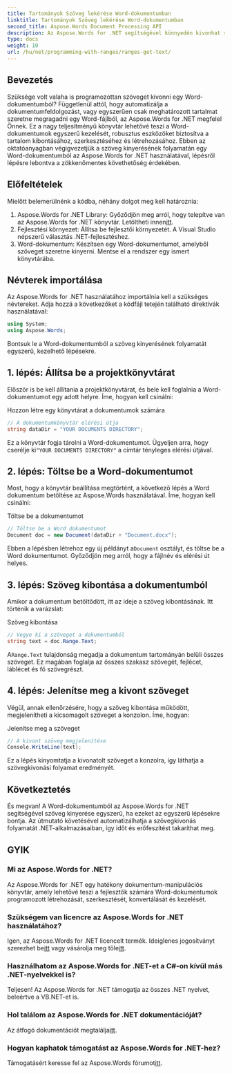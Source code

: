```yaml
---
title: Tartományok Szöveg lekérése Word-dokumentumban
linktitle: Tartományok Szöveg lekérése Word-dokumentumban
second_title: Aspose.Words Document Processing API
description: Az Aspose.Words for .NET segítségével könnyedén kivonhat szöveget Word-dokumentumokból. Kövesse részletes útmutatónkat a könnyű kezdéshez.
type: docs
weight: 10
url: /hu/net/programming-with-ranges/ranges-get-text/
---
```

## Bevezetés

Szüksége volt valaha is programozottan szöveget kivonni egy Word-dokumentumból? Függetlenül attól, hogy automatizálja a dokumentumfeldolgozást, vagy egyszerűen csak meghatározott tartalmat szeretne megragadni egy Word-fájlból, az Aspose.Words for .NET megfelel Önnek. Ez a nagy teljesítményű könyvtár lehetővé teszi a Word-dokumentumok egyszerű kezelését, robusztus eszközöket biztosítva a tartalom kibontásához, szerkesztéséhez és létrehozásához. Ebben az oktatóanyagban végigvezetjük a szöveg kinyerésének folyamatán egy Word-dokumentumból az Aspose.Words for .NET használatával, lépésről lépésre lebontva a zökkenőmentes követhetőség érdekében.

## Előfeltételek

Mielőtt belemerülnénk a kódba, néhány dolgot meg kell határoznia:

1.  Aspose.Words for .NET Library: Győződjön meg arról, hogy telepítve van az Aspose.Words for .NET könyvtár. Letöltheti innen[itt](https://releases.aspose.com/words/net/).
2. Fejlesztési környezet: Állítsa be fejlesztői környezetét. A Visual Studio népszerű választás .NET-fejlesztéshez.
3. Word-dokumentum: Készítsen egy Word-dokumentumot, amelyből szöveget szeretne kinyerni. Mentse el a rendszer egy ismert könyvtárába.

## Névterek importálása

Az Aspose.Words for .NET használatához importálnia kell a szükséges névtereket. Adja hozzá a következőket a kódfájl tetején található direktívák használatával:

```csharp
using System;
using Aspose.Words;
```

Bontsuk le a Word-dokumentumból a szöveg kinyerésének folyamatát egyszerű, kezelhető lépésekre.

## 1. lépés: Állítsa be a projektkönyvtárat

Először is be kell állítania a projektkönyvtárat, és bele kell foglalnia a Word-dokumentumot egy adott helyre. Íme, hogyan kell csinálni:

Hozzon létre egy könyvtárat a dokumentumok számára

```csharp
// A dokumentumkönyvtár elérési útja
string dataDir = "YOUR DOCUMENTS DIRECTORY";
```

 Ez a könyvtár fogja tárolni a Word-dokumentumot. Ügyeljen arra, hogy cserélje ki`"YOUR DOCUMENTS DIRECTORY"` a címtár tényleges elérési útjával.

## 2. lépés: Töltse be a Word-dokumentumot

Most, hogy a könyvtár beállítása megtörtént, a következő lépés a Word dokumentum betöltése az Aspose.Words használatával. Íme, hogyan kell csinálni:

Töltse be a dokumentumot

```csharp
// Töltse be a Word dokumentumot
Document doc = new Document(dataDir + "Document.docx");
```

 Ebben a lépésben létrehoz egy új példányt a`Document` osztályt, és töltse be a Word dokumentumot. Győződjön meg arról, hogy a fájlnév és elérési út helyes.

## 3. lépés: Szöveg kibontása a dokumentumból

Amikor a dokumentum betöltődött, itt az ideje a szöveg kibontásának. Itt történik a varázslat:

Szöveg kibontása

```csharp
// Vegye ki a szöveget a dokumentumból
string text = doc.Range.Text;
```

A`Range.Text` tulajdonság megadja a dokumentum tartományán belüli összes szöveget. Ez magában foglalja az összes szakasz szövegét, fejlécet, láblécet és fő szövegrészt.

## 4. lépés: Jelenítse meg a kivont szöveget

Végül, annak ellenőrzésére, hogy a szöveg kibontása működött, megjelenítheti a kicsomagolt szöveget a konzolon. Íme, hogyan:

Jelenítse meg a szöveget

```csharp
// A kivont szöveg megjelenítése
Console.WriteLine(text);
```

Ez a lépés kinyomtatja a kivonatolt szöveget a konzolra, így láthatja a szövegkivonási folyamat eredményét.

## Következtetés

És megvan! A Word-dokumentumból az Aspose.Words for .NET segítségével szöveg kinyerése egyszerű, ha ezeket az egyszerű lépésekre bontja. Az útmutató követésével automatizálhatja a szövegkivonás folyamatát .NET-alkalmazásaiban, így időt és erőfeszítést takaríthat meg.

## GYIK

### Mi az Aspose.Words for .NET?

Az Aspose.Words for .NET egy hatékony dokumentum-manipulációs könyvtár, amely lehetővé teszi a fejlesztők számára Word-dokumentumok programozott létrehozását, szerkesztését, konvertálását és kezelését.

### Szükségem van licencre az Aspose.Words for .NET használatához?

 Igen, az Aspose.Words for .NET licencelt termék. Ideiglenes jogosítványt szerezhet be[itt](https://purchase.aspose.com/temporary-license/) vagy vásárolja meg tőle[itt](https://purchase.aspose.com/buy).

### Használhatom az Aspose.Words for .NET-et a C#-on kívül más .NET-nyelvekkel is?

Teljesen! Az Aspose.Words for .NET támogatja az összes .NET nyelvet, beleértve a VB.NET-et is.

### Hol találom az Aspose.Words for .NET dokumentációját?

 Az átfogó dokumentációt megtalálja[itt](https://reference.aspose.com/words/net/).

### Hogyan kaphatok támogatást az Aspose.Words for .NET-hez?

 Támogatásért keresse fel az Aspose.Words fórumot[itt](https://forum.aspose.com/c/words/8).